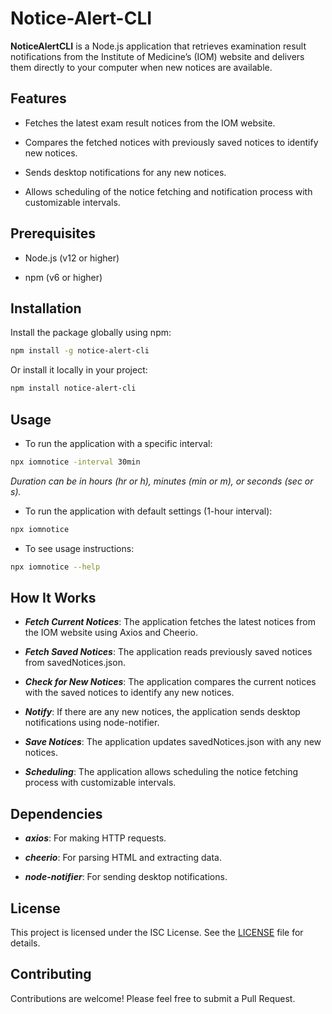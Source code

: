 # Notice-Alert-CLI

**NoticeAlertCLI** is a Node.js application that retrieves examination result notifications from the Institute of Medicine’s (IOM) website and delivers them directly to your computer when new notices are available.

## Features

- Fetches the latest exam result notices from the IOM website.

- Compares the fetched notices with previously saved notices to identify new notices.

- Sends desktop notifications for any new notices.

- Allows scheduling of the notice fetching and notification process with customizable intervals.

## Prerequisites

- Node.js (v12 or higher)

- npm (v6 or higher)

## Installation

Install the package globally using npm:

```bash
npm install -g notice-alert-cli
```

Or install it locally in your project:

```bash
npm install notice-alert-cli
```

## Usage
- To run the application with a specific interval:

```bash
npx iomnotice -interval 30min
```
*Duration can be in hours (hr or h), minutes (min or m), or seconds (sec or s).*

- To run the application with default settings (1-hour interval):

```bash
npx iomnotice
```

- To see usage instructions:

```bash
npx iomnotice --help
```

## How It Works

- ***Fetch Current Notices***: The application fetches the latest notices from the IOM website using Axios and Cheerio.

- ***Fetch Saved Notices***: The application reads previously saved notices from savedNotices.json.

- ***Check for New Notices***: The application compares the current notices with the saved notices to identify any new notices.

- ***Notify***: If there are any new notices, the application sends desktop notifications using node-notifier.

- ***Save Notices***: The application updates savedNotices.json with any new notices.

- ***Scheduling***: The application allows scheduling the notice fetching process with customizable intervals.

## Dependencies

- ***axios***: For making HTTP requests.

- ***cheerio***: For parsing HTML and extracting data.

- ***node-notifier***: For sending desktop notifications.

## License

This project is licensed under the ISC License. See the [LICENSE](./LICENSE) file for details.

## Contributing

Contributions are welcome! Please feel free to submit a Pull Request.

